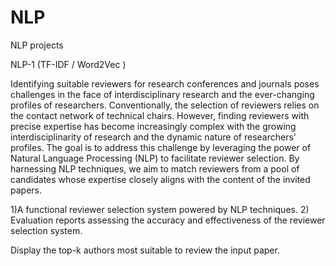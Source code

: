 # NLP
NLP projects 

NLP-1 (TF-IDF / Word2Vec )

Identifying suitable reviewers for research conferences and journals poses challenges in the face of interdisciplinary research and the ever-changing profiles of researchers. Conventionally, the selection of reviewers relies on the contact network of technical chairs. However, finding reviewers with precise expertise has become increasingly complex with the growing interdisciplinarity of research and the dynamic nature of researchers' profiles. The goal is to address this challenge by leveraging the power of Natural Language Processing (NLP) to facilitate reviewer selection. By harnessing NLP techniques, we aim to match reviewers from a pool of candidates whose expertise closely aligns with the content of the invited papers.


1)A functional reviewer selection system powered by NLP techniques.
2) Evaluation reports assessing the accuracy and effectiveness of the reviewer selection system.

Display the top-k authors most suitable to review the input paper.
